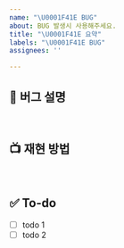 ```yaml
---
name: "\U0001F41E BUG"
about: BUG 발생시 사용해주세요.
title: "\U0001F41E 요약"
labels: "\U0001F41E BUG"
assignees: ''

---
```


## 🐞 버그 설명

<!-- 버그에 대해 간단하게 설명해주세요 -->

<br>

## 📺 재현 방법

<!-- 재현 방법을 작성해주세요 -->

<br>

## ✅ To-do

<!-- 해당 작업을 수행하기 위해 해야 할 하위 태스크를 작성해주세요 -->

- [ ] todo 1
- [ ] todo 2
